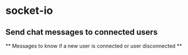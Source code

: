 # socket-io
## Send chat messages to connected users
** Messages to know if a new user is connected or user disconnected **                                                    
